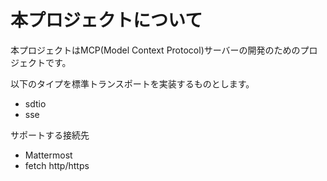 # 本プロジェクトについて

本プロジェクトはMCP(Model Context Protocol)サーバーの開発のためのプロジェクトです。

以下のタイプを標準トランスポートを実装するものとします。

- sdtio
- sse

サポートする接続先

- Mattermost
- fetch http/https
